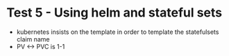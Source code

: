 # Test 5 - Using helm and stateful sets

- kubernetes insists on the template in order to template the statefulsets claim name
- PV <-> PVC is 1-1